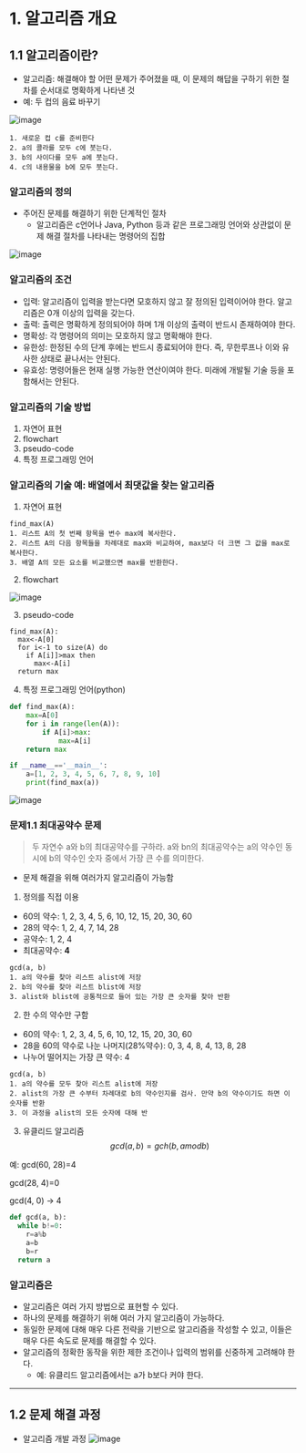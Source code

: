 # 1. 알고리즘 개요

## 1.1 알고리즘이란?
* 알고리즘: 해결해야 할 어떤 문제가 주어졌을 때, 이 문제의 해답을 구하기 위한 절차를 순서대로 명확하게 나타낸 것
* 예: 두 컵의 음료 바꾸기

![image](https://github.com/qlkdkd/univ-3-1/assets/71871927/fb1b5320-f485-4dd7-add1-3ec2d9364723)
```
1. 새로운 컵 c를 준비한다
2. a의 콜라를 모두 c에 붓는다.
3. b의 사이다를 모두 a에 붓는다.
4. c의 내용물을 b에 모두 붓는다.
```

### 알고리즘의 정의
* 주어진 문제를 해결하기 위한 단계적인 절차
  * 알고리즘은 c언어나 Java, Python 등과 같은 프로그래밍 언어와 상관없이 문제 해결 절차를 나타내는 명령어의 집합
 
![image](https://github.com/qlkdkd/univ-3-1/assets/71871927/32567e69-d260-4ed2-8c73-765a86ca5540)

### 알고리즘의 조건
* 입력: 알고리즘이 입력을 받는다면 모호하지 않고 잘 정의된 입력이어야 한다. 알고리즘은 0개 이상의 입력을 갖는다.
* 출력: 출력은 명확하게 정의되어야 하며 1개 이상의 출력이 반드시 존재하여야 한다.
* 명확성: 각 명령어의 의미는 모호하지 않고 명확해야 한다.
* 유한성: 한정된 수의 단계 후에는 반드시 종료되어야 한다. 즉, 무한루프나 이와 유사한 상태로 끝나서는 안된다.
* 유효성: 명령어들은 현재 실행 가능한 연산이여야 한다. 미래에 개발될 기술 등을 포함해서는 안된다.

### 알고리즘의 기술 방법
1. 자연어 표현
2. flowchart
3. pseudo-code
4. 특정 프로그래밍 언어

### 알고리즘의 기술 예: 배열에서 최댓값을 찾는 알고리즘
1. 자연어 표현
```
find_max(A)
1. 리스트 A의 첫 번째 항목을 변수 max에 복사한다.
2. 리스트 A의 다음 항목들을 차례대로 max와 비교하여, max보다 더 크면 그 값을 max로 복사한다.
3. 배열 A의 모든 요소를 비교했으면 max를 반환한다.
```

2. flowchart

![image](https://github.com/qlkdkd/univ-3-1/assets/71871927/ab325bcf-caa2-45ff-879c-3380b7009f45)

3. pseudo-code
```
find_max(A):
  max<-A[0]
  for i<-1 to size(A) do
    if A[i]]>max then
      max<-A[i]
  return max
```

4. 특정 프로그래밍 언어(python)
```python
def find_max(A):
    max=A[0]
    for i in range(len(A)):
        if A[i]>max:
            max=A[i]
    return max

if __name__=='__main__':
    a=[1, 2, 3, 4, 5, 6, 7, 8, 9, 10]
    print(find_max(a))
```
![image](https://github.com/qlkdkd/univ-3-1/assets/71871927/7e31410c-3635-4c9c-a474-29019b97fb1f)

### 문제1.1 최대공약수 문제
> 두 자연수 a와 b의 최대공약수를 구하라. a와 bn의 최대공약수는 a의 약수인 동시에 b의 약수인 숫자 중에서 가장 큰 수를 의미한다.

* 문제 해결을 위해 여러가지 알고리즘이 가능함

1. 정의를 직접 이용
  * 60의 약수: 1, 2, 3, 4, 5, 6, 10, 12, 15, 20, 30, 60
  * 28의 약수: 1, 2, 4, 7, 14, 28
  * 공약수: 1, 2, 4
  * 최대공약수: **4**
```
gcd(a, b)
1. a의 약수를 찾아 리스트 alist에 저장
2. b의 약수를 찾아 리스트 blist에 저장
3. alist와 blist에 공통적으로 들어 있는 가장 큰 숫자를 찾아 반환
```

2. 한 수의 약수만 구함
  * 60의 약수: 1, 2, 3, 4, 5, 6, 10, 12, 15, 20, 30, 60
  * 28을 60의 약수로 나눈 나머지(28%약수): 0, 3, 4, 8, 4, 13, 8, 28
  * 나누어 떨어지는 가장 큰 약수: 4
```
gcd(a, b)
1. a의 약수를 모두 찾아 리스트 alist에 저장
2. alist의 가장 큰 수부터 차례대로 b의 약수인지를 검사. 만약 b의 약수이기도 하면 이 숫자를 반환
3. 이 과정을 alist의 모든 숫자에 대해 반
```

3. 유클리드 알고리즘
$$gcd(a, b)=gch(b, a mod b)$$

예: gcd(60, 28)=4

gcd(28, 4)=0

gcd(4, 0) -> 4

```python
def gcd(a, b):
  while b!=0:
    r=a%b
    a=b
    b=r
  return a
```

### 알고리즘은 
* 알고리즘은 여러 가지 방법으로 표현할 수 있다.
* 하나의 문제를 해결하기 위해 여러 가지 알고리즘이 가능하다.
* 동일한 문제에 대해 매우 다른 전략을 기반으로 알고리즘을 작성할 수 있고, 이들은 매우 다른 속도로 문제를 해결할 수 있다.
* 알고리즘의 정확한 동작을 위한 제한 조건이나 입력의 범위를 신중하게 고려해야 한다.
  * 예: 유클리드 알고리즘에서는 a가 b보다 커야 한다.
 
---

## 1.2 문제 해결 과정
* 알고리즘 개발 과정
![image](https://github.com/qlkdkd/univ-3-1/assets/71871927/e28c39f3-0ef3-4849-9c94-543074709b94)
